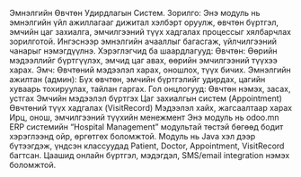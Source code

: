 Эмнэлгийн Өвчтөн Удирдлагын Систем.
Зорилго:
Энэ модуль нь эмнэлгийн үйл ажиллагааг дижитал хэлбэрт оруулж, өвчтөн бүртгэл, эмчийн цаг захиалга, эмчилгээний түүх хадгалах процессыг хялбарчлах зорилготой. Ингэснээр эмнэлгийн ачааллыг багасгаж, үйлчилгээний чанарыг нэмэгдүүлнэ.
Хэрэглэгчид ба шаардлагууд:
Өвчтөн: Өөрийн мэдээллийг бүртгүүлэх, эмчид цаг авах, өөрийн эмчилгээний түүхээ харах.
Эмч: Өвчтөний мэдээлэл харах, оношлох, түүх бичих.
Эмнэлгийн ажилтан (админ): Бүх өвчтөн, эмчийн бүртгэлийг удирдах, цагийн хуваарь тохируулах, тайлан гаргах.
Гол онцлогууд:
Өвчтөн нэмэх, засах, устгах
Эмчийн мэдээлэл бүртгэх
Цаг захиалгын систем (Appointment)
Өвчтөний түүх хадгалах (VisitRecord)
Мэдээлэл хайх, жагсаалтаар харах
Ирц, онош, эмчилгээний түүхийн менежмент
Энэ модуль нь odoo.mn ERP системийн “Hospital Management” модультай төстэй бөгөөд бодит хэрэглээнд ойр, өргөтгөх боломжтой. Модуль нь Java хэл дээр бүтээгдэж, үндсэн классуудад Patient, Doctor, Appointment, VisitRecord багтсан. Цаашид онлайн бүртгэл, мэдэгдэл, SMS/email integration нэмэх боломжтой.
